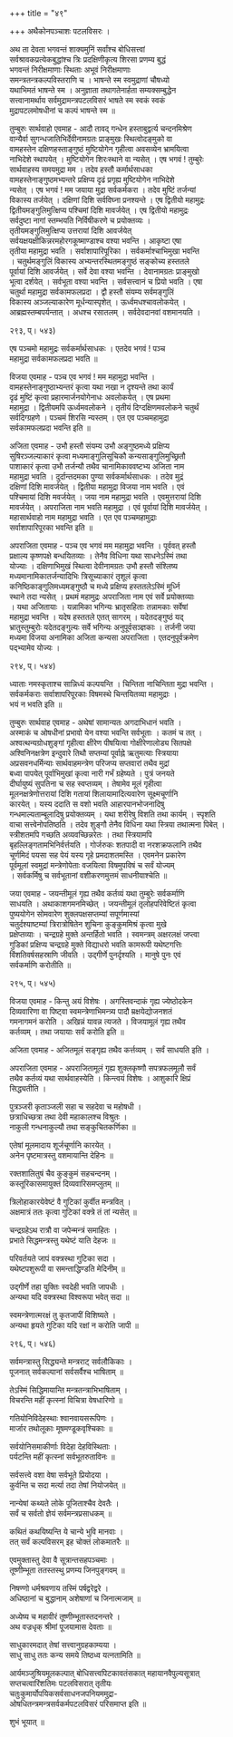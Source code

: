 +++
title = "४९"

+++
अथैकोनपञ्चाशः पटलविसरः ।  
  
अथ ता देवता भगवन्तं शाक्यमुनिं सर्वांश्च बोधिसत्त्वां   
सर्वश्रावकप्रत्येकबुद्धांश्च त्रिः प्रदक्षिणीकृत्य शिरसा प्रणम्य बुद्धं   
भगवन्तं निरीक्षमाणाः स्थिताः अभूवं निरीक्षमाणाः   
समन्त्रतन्त्रकल्पविस्तराणि च । भाषन्ते स्म स्वमुद्राणां चौषध्यो   
यथाभिमतं भाषन्ते स्म । अनुज्ञाता तथागतेनार्हता सम्यक्सम्बुद्धेन   
सत्त्वानामर्थाय सर्वमुद्रामन्त्रपटलविसरं भाषते स्म स्वकं स्वकं   
मुद्रापटलमोषधीनां च कल्पं भाषन्ते स्म ॥  
  
तुम्बुरुः सार्थवाहो एवमाह - आदौ तावद् गन्धेन हस्ताबुद्वर्त्य चन्दनमिश्रेण   
वान्यैर्वा सुगन्धजातिभिर्देवीनामग्रतः प्राङ्मुखः स्थित्वोदङ्मुको वा   
वामहस्तेन दक्षिणहस्ताङ्गुष्ठं मुष्टियोगेन गृहीत्वा अवसव्येन भ्रामयित्वा   
नाभिदेशे स्थापयेत् । मुष्टियोगेन शिरःस्थाने वा न्यसेत् । एष भगवं ! तुम्बुरेः   
सार्थवाहस्य समयमुद्रा मम । तदेव हस्तौ कर्मार्थसाधका   
वामहस्तेनाङ्गुष्ठमभ्यन्तरे प्रक्षिप्य दृढं प्रगृह्य मुष्टियोगेन नाभिदेशे   
न्यसेत् । एष भगवं ! मम जयाया मुद्रा सर्वकर्मकरा । तदेव मुष्टिं तर्जन्यां   
विकास्य तर्जयेत् । दक्षिणां दिशि सर्वविघ्ना प्रनश्यन्ते । एष द्वितीयो महामुद्रः   
द्वितीयमङ्गुलिमुत्क्षिप्य पश्चिमां दिशि मावर्जयेत् । एष द्वितीयो महामुद्रः   
सर्वदुष्टा नागां स्तम्भयति निर्विषीकरणे च प्रयोक्तव्यः ।   
तृतीयमङ्गुलिमुत्क्षिप्य उत्तरायां दिशि आवर्जयेत्   
सर्वयक्षयक्षीकिन्नरमहोरगकूष्माण्डाश्च वश्या भवन्ति । आकृष्टा एषा   
तृतीया महामुद्रा भवति । सर्वाशापारिपूरिका । सर्वकर्माश्चाभिमुखा भवन्ति   
। चतुर्थमङ्गुलिं विकास्य अभ्यन्तरस्थितमङ्गुष्ठं सङ्कोच्य हस्ततले   
पूर्वायां दिशि आवर्जयेत् । सर्वे देवा वश्या भवन्ति । देवानामग्रतः प्राङ्मुखो   
भूत्वा दर्शयेत् । सर्वभूता वश्या भवन्ति । सर्वसत्त्वानं च प्रियो भवति । एषा   
चतुर्था महामुद्रा सर्वकामफलप्रदा । द्वौ हस्तौ संयम्य सर्वमङ्गुलिं   
विकास्य अञ्जल्याकारेण मूर्धन्यास्पृशेत् । ऊर्ध्वमधश्चावलोकयेत् ।   
आब्रह्मस्तम्बपर्यन्तात् । अधश्च रसातलम् । सर्वदेवदानवां वशमानयति ।  
  
 २९३, प्। ५४३)  
  
एष पञ्चमो महामुद्रः सर्वकर्मार्थसाधकः । एतदेव भगवं ! पञ्च   
महामुद्रा सर्वकामफलप्रदा भवति ॥  
  
विजया एवमाह - पञ्च एव भगवं ! मम महामुद्रा भवन्ति ।   
वामहस्तेनाङ्गुष्ठाभ्यन्तरं कृत्वा यथा नखा न दृश्यन्ते तथा कार्यं   
दृढं मुष्टिं कृत्वा प्रहारमार्जनयोगेनाधः अवलोकयेत् । एष प्रथमा   
महामुद्रा । द्वितीयमपि ऊर्ध्वमवलोकने । तृतीयं दिग्दक्षिणमवलोकने चतुर्थं   
सर्वदिग्ग्रहणे । पञ्चमं शिरसि न्यस्तम् । एत एव पञ्चमहामुद्रा   
सर्वकामफलप्रदा भवन्ति इति ॥  
  
अजिता एवमाह - उभौ हस्तौ संयम्य उभौ अङ्गुष्ठमध्ये प्रक्षिप्य   
सुषिरञ्जल्याकारं कृत्वा मध्यमाङ्गुलिसूचिकौ कन्यसाङ्गुलिमुच्छ्रितौ   
पाशाकारं कृत्वा उभौ तर्जन्यौ तथैव चानामिकाववष्टभ्य अजिता नाम   
महामुद्रा भवति । दुर्दान्तदमका पुण्या सर्वकर्मार्थसाधकः । तदेव मुद्रं   
दक्षिणां दिशि मावर्जयेत् । द्वितीया महामुद्रा विजया नाम भवति । एवं   
पश्चिमायां दिशि मवर्जयेत् । जया नाम महामुद्रा भवति । एवमुत्तरायां दिशि   
मावर्जयेत् । अपराजिता नाम भवति महामुद्रा । एवं पूर्वायां दिशि मावर्जयेत् ।   
महासार्थवाहो नाम महामुद्रा भवति । एत एव पञ्चमहामुद्राः   
सर्वाशापारिपूरका भवन्ति इति ॥  
  
अपराजिता एवमाह - पञ्च एव भगवं मम महामुद्रा भवन्ति । पूर्ववत् हस्तौ   
प्रक्षाल्य कृष्णपक्षे बन्धयितव्याः । तेनैव विधिना यथा साधनेऽस्मिं तथा   
योज्याः । दक्षिणाभिमुखं स्थित्वा देवीनामग्रतः उभौ हस्तौ संश्लिष्य   
मध्यमानामिकातर्जन्यादिभिः त्रिसूच्याकारं तृशूलं कृत्वा   
कनिष्ठिकाङ्गुलिमध्यमङ्गुष्ठौ च मध्ये प्रक्षिप्य हस्ततलेऽस्मिं मूर्ध्नि   
स्थाने तदा न्यसेत् । प्रथमं महामुद्रः अपराजिता नाम एवं सर्वे प्रयोक्तव्याः   
। यथा अजितायाः । यन्नामिका भगिन्यः भ्रातृसहिताः तन्नामकाः सर्वेषां   
महामुद्रा भवन्ति । यदेष हस्ततले एतत् सागरम् । यदेतदङ्गुष्ठं यद्   
भ्रातुस्तुम्बुरोः यदेतदङ्गुल्यः सर्वे भगिन्यः अनुपूर्वसञ्ज्ञकाः । तर्जनी जया   
मध्यमा विजया अनामिका अजिता कन्यसा अपराजिता । एतदनुपूर्वक्रमेण   
पद्भ्यामेव योज्यः ।  
  
 २९४, प्। ५४४)  
  
ध्याताः नमस्कृताश्च सान्निध्यं कल्पयन्ति । चिन्तिता नाचिन्तिता मुद्रा भवन्ति ।   
सर्वकर्मकराः सर्वाशापरिपूरकाः विषमस्थे चिन्तयितव्या महामुद्राः ।   
भयं न भवति इति ॥  
  
तुम्बुरुः सार्थवाह एवमाह - अथेषां सामान्यतः अगदाभिधानं भवति ।   
अस्माकं च ओषधीनां प्रभावो येन वश्या भवन्ति सर्वभूताः । कतमं च तत् ।   
अश्वत्थन्यग्रोधशुङ्गां गृहीत्वा क्षीरेण पीषयित्वा गोक्षीरेणालोड्य सितपक्षे   
अश्विनिनक्षत्रेण इन्दुवारे तिथौ सप्तम्यां पूर्वाह्ने ऋतुमत्याः स्त्रियाया   
अप्रसवनधर्मिन्याः सार्थवाहमन्त्रेण परिजप्य सप्तवारां तथैव मुद्रां   
बध्वा पापयेत् पूर्वाभिमुखां कृत्वा नारी गर्भं ग्रहेष्यते । पुत्रं जनयते   
दीर्घायुष्यं सुपतिना च सह स्वप्तव्यम् । तेषामेव मूलं गृहीत्वा   
मूलनक्षत्रेणोत्तरायां दिशि गतायां शिलायामादित्यवारेण सूक्ष्मचूर्णानि   
कारयेत् । यस्य ददाति स वशो भवति आहारपानभोजनादिषु   
गन्धमाल्यताम्बूलादिषु प्रयोक्तव्यम् । यथा शरीरेषु विशति तथा कार्यम् । स्पृशति   
वाचा सत्त्वेनोपतिष्ठति । तदेव शुङ्गौ तेनैव विधिना यथा स्त्रिया तथात्मना पिबेत् ।   
स्त्रीशतमपि गच्छति अव्यवच्छिन्नरेतः । तथा स्त्रियामपि   
बृहल्लिङ्गतामभिनिर्वर्त्तयति । गोर्जरुकः शतपादी वा नरशक्रफलानि तथैव   
चूर्णमिदं पयसा सह पेयं यस्य गृहे प्रमदाशतमस्ति । एवमनेन प्रकारेण   
पूर्वमूलां स्वमुद्रां मन्त्रेणोपेताः वजयित्वा विषमुपविषं च सर्वं योज्यम्   
। सर्वकर्मिषु च सर्वभूतानां वशीकरणमुत्तमं साधनीयाश्चेति ॥  
  
जया एवमाह - जयन्तीमूलं गृह्य तथैव कर्तव्यं यथा तुम्बुरेः सर्वकर्माणि   
साधयति । अथाकाशगमनमिच्छेत् । जयन्तीमूलं तृलोहपरिवेष्टितं कृत्वा   
पुष्ययोगेन सोमवारेण शुक्लपक्षसप्तम्यां सपूर्णमास्यां   
चतुर्दश्याष्टम्यां त्रिरात्रोषितेन शुचिना कुङ्कुममिश्रं कृत्वा मुखे   
प्रक्षेप्तव्याः । चन्द्रग्रहे मुक्ते अन्तर्हितो भवति । स्वमन्त्रम् अक्षरलक्षं जप्त्वा   
गुडिकां प्रक्षिप्य चन्द्रग्रहे मुक्ते विद्याधरो भवति कामरूपी यथेष्टगत्तिः   
विंशतिवर्षसहस्राणि जीवति । उद्गीर्णे पुनर्दृश्यति । मानुषे पुनः एवं   
सर्वकर्माणि करोतीति ॥  
  
 २९५, प्। ५४५)  
  
विजया एवमाह - किन्तु अयं विशेषः । अगस्तिवन्दाकं गृह्य ज्येष्ठोदकेन   
दिव्यवारिणा वा पिष्ट्वा स्वमन्त्रेणाभिमन्त्र्य पादौ म्रक्षयेद्योजनशतं   
गमनागमनं करोति । अखिन्नं यावन्न त्यजते । विजयामूलं गृह्य तथैव   
कर्तव्यम् । तथा जयायाः सर्वं करोति इति ॥  
  
अजिता एवमाह - अजितमूलं सङ्गृह्य तथैव कर्त्तव्यम् । सर्वं साधयति इति ।  
  
अपराजिता एवमाह - अपराजितामूलं गृह्य शुक्लकृष्णौ सपत्रफलमूलौ सर्वं   
तथैव कर्तव्यं यथा सार्थवाहस्येति । किन्त्वयं विशेषः । आशुकारि क्षिप्रं   
सिद्ध्यतीति ।  
  
पुत्रञ्जरी कृताञ्जली सहा च सहदेवा च महोषधी ।  
छत्राधिच्छत्रा तथा देवी महाकालश्च विश्रुतः ।  
नाकुली गन्धनाकुल्यौ तथा सङ्कुचितकर्णिका ॥  
  
एतेषां मूलमादाय शूर्जचूर्णानि कारयेत् ।  
अनेन पृष्टमात्रस्तु वशमायान्ति देहिनः ॥  
  
रक्तशालितुषं चैव कुङ्कुमं सहचन्दनम् ।  
कस्तूरिकासमायुक्तं दिव्यवारिसमप्लुतम् ॥  
  
त्रिलोहाकारयेवेष्टं वै गुटिकां कुर्वीत मन्त्रवित् ।  
अक्षमात्रं ततः कृत्वा गुटिकां वक्त्रे तं तां न्यसेत् ॥  
  
चन्द्रग्रहेऽथ रात्रौ वा जपेन्मन्त्रं समाहितः ।  
प्रभाते सिद्धमन्त्रस्तु यथेष्टं याति देहजः ॥  
  
परिवर्तयते जापं वक्त्रस्था गुटिका सदा ।  
यथेष्टपशुरूपी वा समन्ताद्धिण्डति मेदिनीम् ॥  
  
उद्गीर्णे तहा युक्तिः स्वदेही भवति जापधीः ।  
अन्यथा यदि वक्त्रस्था विश्वरूपा भवेत् सदा ॥  
  
स्वमन्त्रेणात्मरक्षं तु कृतजापीं विशिष्यते ।  
अन्यथा हृयते गुटिका यदि रक्षां न करोति जापी ॥  
  
 २९६, प्। ५४६)  
  
सर्वमन्त्रास्तु सिद्ध्यन्ते मन्त्रराट् सर्वलौकिकाः ।  
पूजनात् सर्वकल्पानां सर्वसर्वैश्च भाषिताम् ॥  
  
तेऽस्मिं सिद्धिमायान्ति मन्त्रतन्त्राभिभाषिताम् ।  
विचरन्ति महीं कृत्स्नां विचित्रा वेषधारिणो ॥  
  
गतियोनिविदेहस्थाः श्वानवायसरूपिणः ।  
मार्जार तथोलूकाः मूषमण्डूकवृश्चिकाः ॥  
  
सर्वयोनिसमाकीर्णाः विदेहा देहविस्थिताः ।  
पर्यटन्ति महीं कृत्स्नां सर्वभूतरुताविनः ॥  
  
सर्वसत्त्वे वशा वेषा सर्वभूते प्रियोदया ।  
कुर्वन्ति च सदा मर्त्या तदा तेषां नियोजयेत् ॥  
  
नान्येषां कथ्यते लोके पूजिताश्चैव देवतैः ।  
सर्वं च सर्वतो ज्ञेयं सर्वमन्त्रप्रसाधकम् ॥  
  
कथितं कथयिष्यन्ति ये चान्ये भुवि मानवाः ।  
तत् सर्वं कल्पविसरम् इह चोक्तं लोकमातरैः ॥  
  
एवमुक्तास्तु देवा वै सूत्रान्तसहपञ्चमाः ।  
तूष्णीम्भूता ततस्तस्थु प्रणम्य जिनपुङ्गवम् ॥  
  
निषण्णो धर्मश्रवणाय तस्मिं पर्षद्वरेद्वरे ।  
अधिष्ठानां च बुद्धानाम् अशेषाणां च जिनात्मजाम् ॥  
  
अध्येष्य च महावीरं तूष्णीम्भूतास्तदनन्तरे ।  
अथ वज्रधृक् श्रीमां पूजयामास देवताः ॥  
  
साधुकारमदात् तेषां सत्त्वानुग्रहकाम्यया ।  
साधु साधु ततः कन्य समये तिष्ठध्व यत्नतामिति ॥  
  
आर्यमञ्जुश्रियमूलकल्पात् बोधिसत्त्वपिटकावतंसकात् महायानवैपुल्यसूत्रात्   
सप्तचत्वारिंशतिमः पटलविसरात् तृतीयः   
चतुःकुमार्योपयिकसर्वसाधनजपनियममुद्रा-  
ओषधितन्त्रमन्त्रसर्वकर्मपटलविसरं परिसमाप्त इति ॥  
  
शुभं भूयात् ॥   
  
  
  
  